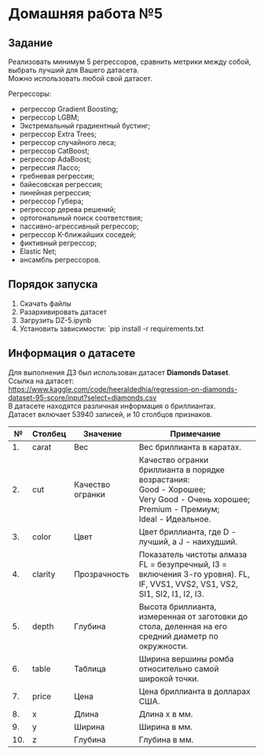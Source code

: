 # Домашняя работа №5

## Задание

Реализовать минимум 5 регрессоров, сравнить метрики между собой, выбрать лучший для Вашего датасета.<br>Можно использовать любой свой датасет.

Регрессоры:
* регрессор Gradient Boosting;
* регрессор LGBM;
* Экстремальный градиентный бустинг;
* регрессор Extra Trees;
* регрессор случайного леса; 
* регрессор CatBoost;
* регрессор AdaBoost;
* регрессия Лассо;	
* гребневая регрессия; 
* байесовская регрессия;
* линейная регрессия;
* регрессор Губера;
* регрессор дерева решений;
* ортогональный поиск соответствия;
* пассивно-агрессивный регрессор; 
* регрессор K-ближайших соседей;
* фиктивный регрессор;
* Elastic Net;
* ансамбль регрессоров.


## Порядок запуска
1. Скачать файлы
2. Разархивировать датасет
3. Загрузить DZ-5.ipynb
4. Установить зависимости: `pip install -r requirements.txt

## Информация о датасете
Для выполнения ДЗ был использован датасет **Diamonds Dataset**.<br>
Ссылка на датасет: https://www.kaggle.com/code/heeraldedhia/regression-on-diamonds-dataset-95-score/input?select=diamonds.csv<br>
В датасете находятся различная информация о бриллиантах.<br>
Датасет включает 53940 записей, и 10 столбцов признаков.<br>


| №   | Столбец          | Значение          | Примечание                                                                                                                                       |
|-----|------------------|-------------------|--------------------------------------------------------------------------------------------------------------------------------------------------|
| 1.  | carat            | Вес               | Вес бриллианта в каратах.                                                                                                                        |
| 2.  | cut              | Качество огранки  | Качество огранки бриллианта в порядке возрастания:<br> Good - Хорошее;<br>Very Good - Очень хорошее;<br>Premium - Премиум;<br>Ideal - Идеальное. |
| 3.  | color            | Цвет              | Цвет бриллианта, где D - лучший, а J - наихудший.                                                                                                |
| 4.  | clarity          | Прозрачность      | Показатель чистоты алмаза  FL = безупречный, I3 = включения 3-го уровня). FL, IF, VVS1, VVS2, VS1, VS2, SI1, SI2, I1, I2, I3.                    |
| 5.  | depth            | Глубина           | Высота бриллианта, измеренная от заготовки до стола, деленная на его средний диаметр по окружности.                                              |
| 6.  | table            | Таблица           | Ширина вершины ромба относительно самой широкой точки.                                                                                           |
| 7.  | price            | Цена              | Цена бриллианта в долларах США.                                                                                                                  |
| 8.  | x                | Длина             | Длина x в мм.                                                                                                                                    |
| 9.  | y                | Ширина            | Ширина в мм.                                                                                                                                     |
| 10. | z                | Глубина           | Глубина в мм.                                                                                                                                    |
